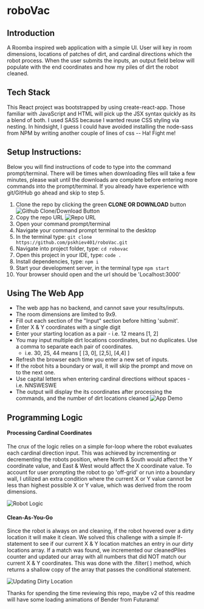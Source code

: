 # roboVac

## Introduction

A Roomba inspired web application with a simple UI. User will key in room dimensions, locations of patches of dirt, and cardinal directions which the robot process. When the user submits the inputs, an output field below will populate with the end coordinates and how my piles of dirt the robot cleaned.

## Tech Stack

This React project was bootstrapped by using create-react-app. Those familiar with JavaScript and HTML will pick up the JSX syntax quickly as its a blend of both. I used SASS because I wanted reuse CSS styling via nesting. In hindsight, I guess I could have avoided installing the node-sass from NPM by writing another couple of lines of css -- Ha! Fight me!

## Setup Instructions:

Below you will find instructions of code to type into the command prompt/terminal. There will be times when downloading files will take a few minutes, please wait until the downloads are complete before entering more commands into the prompt/terminal. If you already have experience with git/GitHub go ahead and skip to step 5.

1.  Clone the repo by clicking the green **CLONE OR DOWNLOAD** button
    ![Github Clone/Download Button](https://traypk.s3-us-west-1.amazonaws.com/clone.png)
2.  Copy the repo URL
    ![Repo URL](https://traypk.s3-us-west-1.amazonaws.com/cloneURL.png)
3.  Open your command prompt/terminal
4.  Navigate your command prompt terminal to the desktop
5.  In the terminal type: `git clone https://github.com/pskhiev401/roboVac.git`
6.  Navigate into project folder, type: `cd robovac`
7.  Open this project in your IDE, type: `code .`
8.  Install dependencies, type: `npm i`
9.  Start your development server, in the terminal type `npm start`
10. Your browser should open and the url should be 'Localhost:3000'

## Using The Web App

- The web app has no backend, and cannot save your results/inputs.
- The room dimensions are limited to 9x9.
- Fill out each section of the "Input" section before hitting 'submit'.
- Enter X & Y coordinates with a single digit
- Enter your starting location as a pair - i.e. 12 means [1, 2]
- You may input multiple dirt locations coordinates, but no duplicates. Use a comma to separate each pair of coordinates.
  - i.e. 30, 25, 44 means [ [3, 0], [2,5], [4,4] ]
- Refresh the browser each time you enter a new set of inputs.
- If the robot hits a boundary or wall, it will skip the prompt and move on to the next one.
- Use capital letters when entering cardinal directions without spaces - i.e. NNSWESWE
- The output will display the its coordinates after processing the commands, and the number of dirt locations cleaned
  ![App Demo](https://traypk.s3-us-west-1.amazonaws.com/demo.gif)

## Programming Logic

#### Processing Cardinal Coordinates

The crux of the logic relies on a simple for-loop where the robot evaluates each cardinal direction input. This was achieved by incrementing or decrementing the robots position, where North & South would affect the Y coordinate value, and East & West would affect the X coordinate value. To account for user prompting the robot to go 'off-grid' or run into a boundary wall, I utilized an extra condition where the current X or Y value cannot be less than highest possible X or Y value, which was derived from the room dimensions.

![Robot Logic](https://traypk.s3-us-west-1.amazonaws.com/logic.png)

#### Clean-As-You-Go

Since the robot is always on and cleaning, if the robot hovered over a dirty location it will make it clean. We solved this challenge with a simple If-statement to see if our current X & Y location matches an entry in our dirty locations array. If a match was found, we incremented our cleanedPiles counter and updated our array with all numbers that did NOT match our current X & Y coordinates. This was done with the .filter( ) method, which returns a shallow copy of the array that passes the conditional statement.

![Updating Dirty Location](https://traypk.s3-us-west-1.amazonaws.com/dirtlocations.png)

Thanks for spending the time reviewing this repo, maybe v2 of this readme will have some loading animations of Bender from Futurama!
